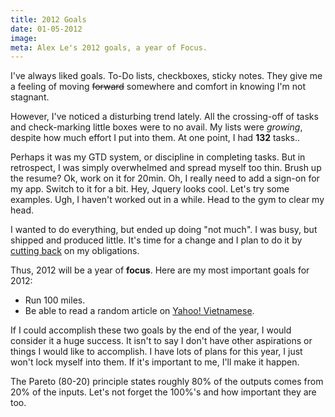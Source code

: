 ```yaml
---
title: 2012 Goals
date: 01-05-2012    
image:
meta: Alex Le's 2012 goals, a year of Focus.
---
```


I've always liked goals. To-Do lists, checkboxes, sticky notes. They give me a feeling of moving <s>forward</s> somewhere and comfort in knowing I'm not stagnant.

However, I've noticed a disturbing trend lately. All the crossing-off of tasks and check-marking little boxes were to no avail. My lists were _growing_, despite how much effort I put into them. At one point, I had **132** tasks..

Perhaps it was my GTD system, or discipline in completing tasks. But in retrospect, I was simply overwhelmed and spread myself too thin. Brush up the resume? Ok, work on it for 20min. Oh, I really need to add a sign-on for my app. Switch to it for a bit. Hey, Jquery looks cool. Let's try some examples. Ugh, I haven't worked out in a while. Head to the gym to clear my head.

I wanted to do everything, but ended up doing "not much". I was busy, but shipped and produced little. It's time for a change and I plan to do it by [cutting back][1] on my obligations.

Thus, 2012 will be a year of **focus**. Here are my most important goals for 2012:

* Run 100 miles.
* Be able to read a random article on [Yahoo! Vietnamese][2].

If I could accomplish these two goals by the end of the year, I would consider it a huge success. It isn't to say I don't have other aspirations or things I would like to accomplish. I have lots of plans for this year, I just won't lock myself into them. If it's important to me, I'll make it happen.

The Pareto (80-20) principle states roughly 80% of the outputs comes from 20% of the inputs. Let's not forget the 100%'s and how important they are too.

[1]: http://zenhabits.net/no-goal/
[2]: http://vn.yahoo.com/
